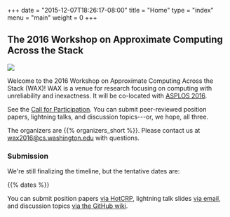+++
date = "2015-12-07T18:26:17-08:00"
title = "Home"
type = "index"
menu = "main"
weight = 0
+++

## The 2016 Workshop on Approximate Computing Across the Stack

<img src="waxlogo500.jpg" style="max-width: 167px;" class="illus">

Welcome to the 2016 Workshop on Approximate Computing Across the Stack (WAX)! WAX is a venue for research focusing on computing with unreliability and inexactness.
It will be co-located with [ASPLOS 2016][].

See the [Call for Participation][cfp].
You can submit peer-reviewed position papers, lightning talks, and discussion topics---or, we hope, all three.

The organizers are {{% organizers_short %}}.
Please contact us at [wax2016@cs.washington.edu](mailto:wax2016@cs.washington.edu) with questions.


### Submission

We're still finalizing the timeline, but the tentative dates are:

{{% dates %}}

You can submit position papers [via HotCRP][hotcrp], lightning talk slides [via email](mailto:wax2016@cs.washington.edu), and discussion topics [via the GitHub wiki][topics].

[topics]: https://github.com/sampsyo/wax2016/wiki/Discussion-Topics
[hotcrp]: http://approximate.computer/wax2016crp/
[asplos 2016]: https://www.ece.cmu.edu/calcm/asplos2016/
[cfp]: cfp.html
